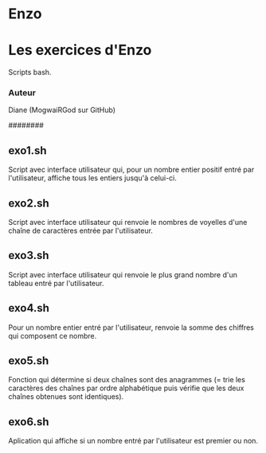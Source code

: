 # Enzo
# Les exercices d'Enzo
Scripts bash.

### Auteur
Diane (MogwaiRGod sur GitHub)

########
## exo1.sh
Script avec interface utilisateur qui, pour un nombre entier positif entré par l'utilisateur, affiche tous les entiers jusqu'à celui-ci.

## exo2.sh
Script avec interface utilisateur qui renvoie le nombres de voyelles d'une chaîne de caractères entrée par l'utilisateur.

## exo3.sh
Script avec interface utilisateur qui renvoie le plus grand nombre d'un tableau entré par l'utilisateur.

## exo4.sh
Pour un nombre entier entré par l'utilisateur, renvoie la somme des chiffres qui composent ce nombre.

## exo5.sh
Fonction qui détermine si deux chaînes sont des anagrammes (= trie les caractères des chaînes par ordre alphabétique puis vérifie que les deux chaînes obtenues sont identiques).

## exo6.sh
Aplication qui affiche si un nombre entré par l'utilisateur est premier ou non.
